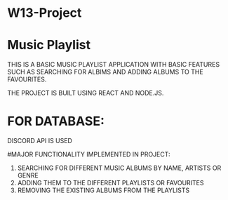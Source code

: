 # W13-Project
# Music Playlist

THIS IS A BASIC MUSIC PLAYLIST APPLICATION WITH BASIC FEATURES SUCH AS SEARCHING FOR ALBIMS AND ADDING ALBUMS TO THE FAVOURITES.

THE PROJECT IS BUILT USING REACT AND NODE.JS.

# FOR DATABASE:

DISCORD API IS USED
        
#MAJOR FUNCTIONALITY IMPLEMENTED IN PROJECT:
1) SEARCHING FOR DIFFERENT MUSIC ALBUMS BY NAME, ARTISTS OR GENRE
2) ADDING THEM TO THE DIFFERENT PLAYLISTS OR FAVOURITES
3) REMOVING THE EXISTING ALBUMS FROM THE PLAYLISTS
